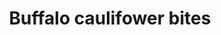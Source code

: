 ---
title: "Buffalo caulifower bites"
description: ""
price_s: ""
price_l: "9"
weight: "15"
hidden: true
---